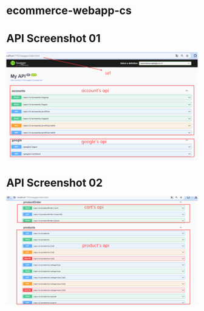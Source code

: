 # ecommerce-webapp-cs
# API Screenshot 01
![api screen shot](./api_screenshot1.png)
# API Screenshot 02
![api screen shot](./api_screenshot2.png)
